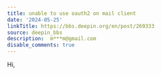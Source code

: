 ```yaml
---
title: unable to use oauth2 on mail client
date: '2024-05-25'
linkTitle: https://bbs.deepin.org/en/post/269333
source: deepin_bbs
description:  m***m@gmail.com 
disable_comments: true
---
```

Hi,
